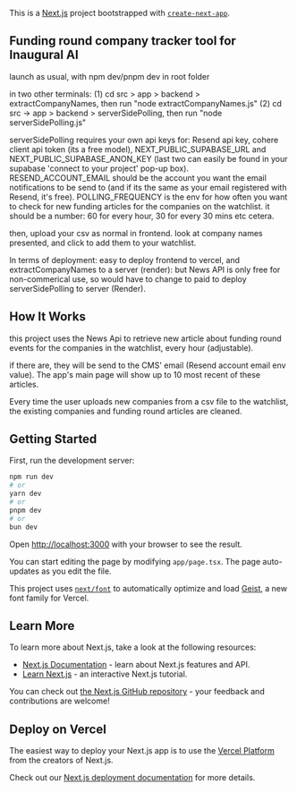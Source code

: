 This is a [Next.js](https://nextjs.org) project bootstrapped with [`create-next-app`](https://nextjs.org/docs/app/api-reference/cli/create-next-app).


## Funding round company tracker tool for Inaugural AI

launch as usual, with npm dev/pnpm dev in root folder

in two other terminals:
  (1) cd src > app > backend > extractCompanyNames, then run "node extractCompanyNames.js"
  (2) cd src -> app > backend > serverSidePolling, then run "node serverSidePolling.js"

serverSidePolling requires your own api keys for: Resend api key, cohere client api token (its a free model), NEXT_PUBLIC_SUPABASE_URL and NEXT_PUBLIC_SUPABASE_ANON_KEY (last two can easily be found in your supabase 'connect to your project' pop-up box). RESEND_ACCOUNT_EMAIL should be the account you want the email notifications to be send to (and if its the same as your email registered with Resend, it's free). POLLING_FREQUENCY is the env for how often you want to check for new funding articles for the companies on the watchlist. it should be a number: 60 for every hour, 30 for every 30 mins etc cetera.


then, upload your csv as normal in frontend. look at company names presented, and click to add them to your watchlist.

In terms of deployment: easy to deploy frontend to vercel, and extractCompanyNames to a server (render): but News API is only free for non-commerical use, so would have to change to paid to deploy serverSidePolling to server (Render). 

## How It Works

this project uses the News Api to retrieve new article about funding round events for the companies in the watchlist, every hour (adjustable).

if there are, they will be send to the CMS' email (Resend account email env value). The app's main page will show up to 10 most recent of these articles.

Every time the user uploads new companies from a csv file to the watchlist, the existing companies and funding round articles are cleaned. 




## Getting Started

First, run the development server:

```bash
npm run dev
# or
yarn dev
# or
pnpm dev
# or
bun dev
```

Open [http://localhost:3000](http://localhost:3000) with your browser to see the result.

You can start editing the page by modifying `app/page.tsx`. The page auto-updates as you edit the file.

This project uses [`next/font`](https://nextjs.org/docs/app/building-your-application/optimizing/fonts) to automatically optimize and load [Geist](https://vercel.com/font), a new font family for Vercel.

## Learn More

To learn more about Next.js, take a look at the following resources:

- [Next.js Documentation](https://nextjs.org/docs) - learn about Next.js features and API.
- [Learn Next.js](https://nextjs.org/learn) - an interactive Next.js tutorial.

You can check out [the Next.js GitHub repository](https://github.com/vercel/next.js) - your feedback and contributions are welcome!

## Deploy on Vercel

The easiest way to deploy your Next.js app is to use the [Vercel Platform](https://vercel.com/new?utm_medium=default-template&filter=next.js&utm_source=create-next-app&utm_campaign=create-next-app-readme) from the creators of Next.js.

Check out our [Next.js deployment documentation](https://nextjs.org/docs/app/building-your-application/deploying) for more details.
